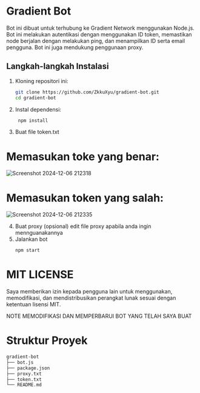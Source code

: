 # Gradient Bot

Bot ini dibuat untuk terhubung ke Gradient Network menggunakan Node.js. Bot ini melakukan autentikasi dengan menggunakan ID token, memastikan node berjalan dengan melakukan ping, dan menampilkan ID serta email pengguna. Bot ini juga mendukung penggunaan proxy.

## Langkah-langkah Instalasi

1. Kloning repositori ini:
   ```sh
   git clone https://github.com/ZkkuXyu/gradient-bot.git
   cd gradient-bot
2. Instal dependensi:
   ```sh
    npm install
3. Buat file token.txt

# Memasukan toke yang benar:
   
![Screenshot 2024-12-06 212318](https://github.com/user-attachments/assets/2a89bf43-3ea2-4d79-963a-8afffbadf856)

# Memasukan token yang salah:

![Screenshot 2024-12-06 212335](https://github.com/user-attachments/assets/f9bbd834-e6b0-4d67-8ec7-dcfc3391bb43)


4. Buat proxy (opsional) edit file proxy apabila anda ingin mennguanakannya
5. Jalankan bot
   ```sh
   npm start

# MIT LICENSE
Saya memberikan izin kepada pengguna lain untuk menggunakan, memodifikasi, dan mendistribusikan perangkat lunak sesuai dengan ketentuan lisensi MIT.

NOTE MEMODIFIKASI DAN MEMPERBARUI BOT YANG TELAH SAYA BUAT

# Struktur Proyek
   ```sh
   gradient-bot
   ├── bot.js
   ├── package.json
   ├── proxy.txt
   ├── token.txt
   └── README.md



